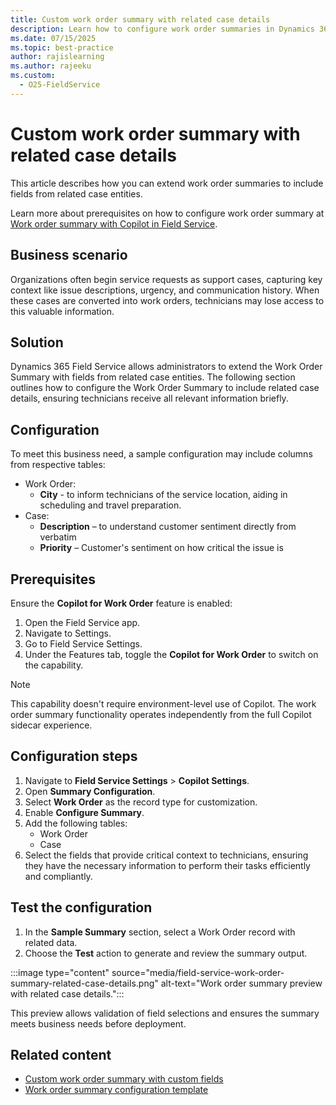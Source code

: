 ```yaml
---
title: Custom work order summary with related case details
description: Learn how to configure work order summaries in Dynamics 365 Field Service by incorporating data from related case details.
ms.date: 07/15/2025
ms.topic: best-practice
author: rajislearning
ms.author: rajeeku
ms.custom:
  - O25-FieldService
---
```

# Custom work order summary with related case details

This article describes how you can extend work order summaries to include fields from related case entities.

Learn more about prerequisites on how to configure work order summary at [Work order summary with Copilot in Field Service](/dynamics365/field-service/work-order-recap).

## Business scenario

Organizations often begin service requests as support cases, capturing key context like issue descriptions, urgency, and communication history. When these cases are converted into work orders, technicians may lose access to this valuable information.

## Solution

Dynamics 365 Field Service allows administrators to extend the Work Order Summary with fields from related case entities. The following section outlines how to configure the Work Order Summary to include related case details, ensuring technicians receive all relevant information briefly.

## Configuration

To meet this business need, a sample configuration may include columns from respective tables:

- Work Order:
  - **City** - to inform technicians of the service location, aiding in scheduling and travel preparation.
- Case:
  - **Description** – to understand customer sentiment directly from verbatim
  - **Priority** – Customer's sentiment on how critical the issue is

## Prerequisites

Ensure the **Copilot for Work Order** feature is enabled:

1. Open the Field Service app.
2. Navigate to Settings.
3. Go to Field Service Settings.
4. Under the Features tab, toggle the **Copilot for Work Order** to switch on the capability.

> [!NOTE]
> This capability doesn't require environment-level use of Copilot. The work order summary functionality operates independently from the full Copilot sidecar experience.

## Configuration steps

1. Navigate to **Field Service Settings** > **Copilot Settings**.
2. Open **Summary Configuration**.
3. Select **Work Order** as the record type for customization.
4. Enable **Configure Summary**.
5. Add the following tables:
   - Work Order
   - Case
6. Select the fields that provide critical context to technicians, ensuring they have the necessary information to perform their tasks efficiently and compliantly.

## Test the configuration

1. In the **Sample Summary** section, select a Work Order record with related data.
2. Choose the **Test** action to generate and review the summary output.

  :::image type="content" source="media/field-service-work-order-summary-related-case-details.png" alt-text="Work order summary preview with related case details.":::

This preview allows validation of field selections and ensures the summary meets business needs before deployment.

## Related content

- [Custom work order summary with custom fields](field-service-work-order-summary-custom-tables.md)  
- [Work order summary configuration template](field-service-work-order-summary-configuration-template.md)  
